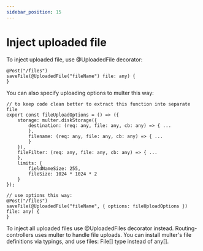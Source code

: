 ```yaml
---
sidebar_position: 15
---
```


# Inject uploaded file

To inject uploaded file, use @UploadedFile decorator:

```
@Post("/files")
saveFile(@UploadedFile("fileName") file: any) {
}
```

You can also specify uploading options to multer this way:

```
// to keep code clean better to extract this function into separate file
export const fileUploadOptions = () => ({
    storage: multer.diskStorage({
        destination: (req: any, file: any, cb: any) => { ...
        },
        filename: (req: any, file: any, cb: any) => { ...
        }
    }),
    fileFilter: (req: any, file: any, cb: any) => { ...
    },
    limits: {
        fieldNameSize: 255,
        fileSize: 1024 * 1024 * 2
    }
});

// use options this way:
@Post("/files")
saveFile(@UploadedFile("fileName", { options: fileUploadOptions }) file: any) {
}
```

To inject all uploaded files use @UploadedFiles decorator instead. Routing-controllers uses multer to handle file uploads. You can install multer's file definitions via typings, and use files: File[] type instead of any[].
